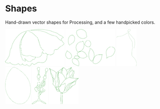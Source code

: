 Shapes
======

Hand-drawn vector shapes for Processing, and a few handpicked colors.

<img src="coquelicot/Coquelicot.png" height="120" title="Coquelicot" />
<img src="feuilles/Feuilles.png" height="120" title="Feuilles arbre" />
<img src="figure-tombante/Figure%20tombante.png" height="120" title="Figure tombante" />
<img src="lotus/Lotus.png" height="120" title="Feuille de fleur de lotus" />
<img src="rosace/Rosace.png" height="120" title="Rosace" /> 
<img src="tulipe/Tulipe.png" height="120" title="Tulipe" />
